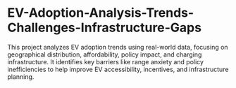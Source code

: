 # EV-Adoption-Analysis-Trends-Challenges-Infrastructure-Gaps
This project analyzes EV adoption trends using real-world data, focusing on geographical distribution, affordability, policy impact, and charging infrastructure. It identifies key barriers like range anxiety and policy inefficiencies to help improve EV accessibility, incentives, and infrastructure planning.
